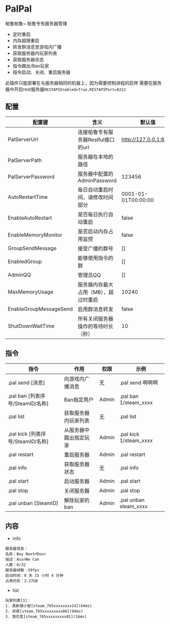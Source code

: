 # PalPal
帕鲁帕鲁~
帕鲁专有服务器管理
- 定时重启
- 内存超限重启
- 转发群消息至游戏内广播
- 获取服务器内玩家列表
- 获取服务器状态
- 指令踢出/Ban玩家
- 指令启动、关闭、重启服务器

此插件只能部署在与服务器相同的机器上，因为需要控制进程的启停
需要在服务器中开启rest服务器`RESTAPIEnabled=True,RESTAPIPort=8212`

## 配置
| 配置键     | 含义     | 默认值     |
| -------- | -------- | -------- |
| PalServerUrl | 连接帕鲁专有服务器Restful接口的url | http://127.0.0.1:8212 |
| PalServerPath | 服务器在本地的路径 |  |
| PalServerPassword | 服务器中配置的AdminPassword | 123456 |
| AutoRestartTime | 每日自动重启时间，请修改时间部分 | 0001-01-01T00:00:00 |
| EnableAutoRestart | 是否每日执行自动重启 | false |
| EnableMemoryMonitor | 是否启动内存占用监控 | false |
| GroupSendMessage | 接受广播的群号 | [] |
| EnabledGroup | 能够使用指令的群 | [] |
| AdminQQ | 管理员QQ | [] |
| MaxMemoryUsage | 服务器内存最大占用（MB），超过时重启 | 10240 |
| EnableGroupMessageSend | 启用群消息转发 | false |
| ShutDownWaitTime | 所有关闭服务器操作的等待时长（秒） | 10 |

## 指令
| 指令     | 作用 | 权限    | 示例     |
| -------- | -------- | -------- | -------- |
|.pal send [消息]|向游戏内广播消息|无|.pal send 啊啊啊|
|.pal ban [列表序号/SteamID/名称]|Ban指定用户|Admin|.pal ban 1/steam_xxxx|
|.pal list|获取服务器内玩家列表|无|.pal list|
|.pal kick [列表序号/SteamID/名称]|从服务器中踢出指定玩家|Admin|.pal kick 1/steam_xxxx|
|.pal restart|重启服务器|Admin|.pal restart|
|.pal info|获取服务器状态|无|.pal info|
|.pal start|启动服务器|Admin|.pal start|
|.pal stop|关闭服务器|Admin|.pal stop|
|.pal unban [SteamID]|解除玩家的ban|Admin|.pal unban steam_xxxx|

## 内容
- info
```
服务器信息：
名称：Boy Next♂Door
描述：Ass♂We Can
人数：0/32
服务器帧数：59fps
启动时间：0 天 15 小时 4 分钟
占用内存：3.27GB
```

- list
```
玩家列表[3]：
1. 真新镇小智[steam_765xxxxxxxx14](64ms)
2. 叔君[steam_765xxxxxxxxx06](94ms)
3. 落花茗[steam_765xxxxxxxxx01](16ms)
```